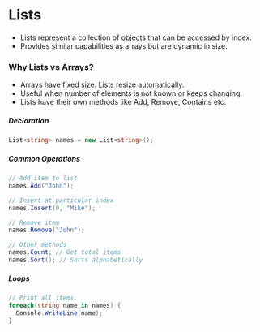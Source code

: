 # Lists

- Lists represent a collection of objects that can be accessed by index.
- Provides similar capabilities as arrays but are dynamic in size.

### Why Lists vs Arrays?
- Arrays have fixed size. Lists resize automatically.
- Useful when number of elements is not known or keeps changing.
- Lists have their own methods like Add, Remove, Contains etc.

##### Declaration
```cs
List<string> names = new List<string>(); 
```

##### Common Operations
```cs
// Add item to list  
names.Add("John"); 

// Insert at particular index
names.Insert(0, "Mike");  

// Remove item
names.Remove("John");

// Other methods
names.Count; // Get total items
names.Sort(); // Sorts alphabetically
```

##### Loops
```cs
// Print all items
foreach(string name in names) {
  Console.WriteLine(name); 
}
```
